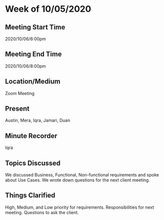 # Week of 10/05/2020 
 
## Meeting Start Time
 
2020/10/06/6:00pm
 
## Meeting End Time
 
2020/10/06/8:00pm

## Location/Medium
 
Zoom Meeting
 
## Present
 
Austin, Mera, Iqra, Jamari, Duan
 
## Minute Recorder
 
Iqra
 
## Topics Discussed
 
We discussed Business, Functional, Non-functional requirements and spoke about Use Cases. We wrote down questions for the next client meeting.

## Things Clarified
High, Medium, and Low priority for requirements. Responsibilities for next meeting. Questions to ask the client. 
